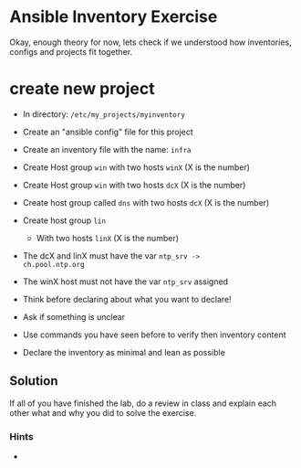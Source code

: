 


# Ansible Inventory Exercise
Okay, enough theory for now, lets check if we understood how inventories, configs and projects fit together.

# create new project
* In directory: <code>/etc/my_projects/myinventory</code>
* Create an "ansible config" file for this project
* Create an inventory file with the name: <code>infra</code>
* Create Host group <code>win</code> with two hosts <code>winX</code> (X is the number)
* Create Host group <code>win</code> with two hosts <code>dcX</code> (X is the number)
* Create host group called <code>dns</code> with two hosts <code>dcX</code> (X is the number)
* Create host group <code>lin</code>
	* With two hosts <code>linX</code> (X is the number)
* The dcX and linX must have the var <code>ntp_srv -> ch.pool.ntp.org</code>
* The winX host must not have the var <code>ntp_srv</code> assigned

* Think before declaring about what you want to declare!
* Ask if something is unclear
* Use commands you have seen before to verify then inventory content
* Declare the inventory as minimal and lean as possible

## Solution
If all of you have finished the lab, do a review in class and explain each other what and why you did to solve the exercise.


### Hints
* 

<!--stackedit_data:
eyJoaXN0b3J5IjpbLTIxNDI1Njk3MzYsLTM5MjU3Nzc1MV19
-->
